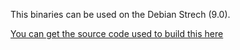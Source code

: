 
This binaries can be used on the Debian Strech (9.0).

[You can get the source code used to build this here](https://fastdl.mongodb.org/linux/mongodb-linux-x86_64-debian81-3.4.6.tgz)
